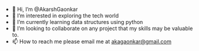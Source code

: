 - 👋 Hi, I’m @AkarshGaonkar
- 👀 I’m interested in exploring the tech world
- 🌱 I’m currently learning data structures using python
- 💞️ I’m looking to collaborate on any project that my skills may be valuable to.
- 📫 How to reach me please email me at akagaonkar@gmail.com

<!---
AkarshGaonkar/AkarshGaonkar is a ✨ special ✨ repository because its `README.md` (this file) appears on your GitHub profile.
You can click the Preview link to take a look at your changes.
--->

